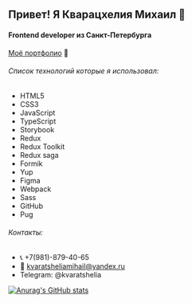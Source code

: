 ## Привет! Я Кварацхелия Михаил 👋

#### Frontend developer из Санкт-Петербурга

[Моё портфолио](https://kvaratshelia.ru) :notebook_with_decorative_cover:

###### Список технологий которые я использовал:

- HTML5
- CSS3
- JavaScript
- TypeScript
- Storybook
- Redux
- Redux Toolkit
- Redux saga
- Formik
- Yup
- Figma
- Webpack
- Sass
- GitHub
- Pug

###### Контакты:

- :telephone_receiver: +7(981)-879-40-65
- :email: kvaratsheliamihail@yandex.ru
- Telegram: @kvaratshelia

[![Anurag's GitHub stats](https://github-readme-stats.vercel.app/api?username=MKvaratshelia)](https://github.com/MKvaratshelia/github-readme-stats)
